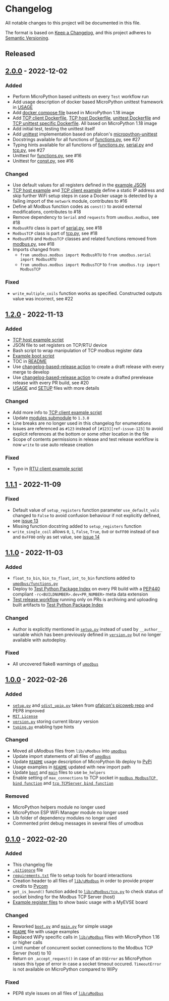 # Changelog
All notable changes to this project will be documented in this file.

The format is based on [Keep a Changelog](https://keepachangelog.com/en/1.0.0/),
and this project adheres to [Semantic Versioning](https://semver.org/spec/v2.0.0.html).

<!--
## [x.y.z] - yyyy-mm-dd
### Added
### Changed
### Removed
### Fixed
-->

<!-- ## [Unreleased] -->

## Released
## [2.0.0] - 2022-12-02
### Added
- Perform MicroPython based unittests on every `Test` workflow run
- Add usage description of docker based MicroPython unittest framework in [USAGE](USAGE.md)
- Add [docker compose file](docker-compose.yaml) based in MicroPython 1.18 image
- Add [TCP client Dockerfile](Dockerfile.client), [TCP host Dockerfile](Dockerfile.host), [unittest Dockerfile](Dockerfile.tests) and [TCP unittest specific Dockerfile](Dockerfile.test_tcp_example). All based on MicroPython 1.18 image
- Add initial test, testing the unittest itself
- Add [unittest](unittest.py) implementation based on pfalcon's [micropython-unittest](https://github.com/pfalcon/pycopy-lib/blob/56ebf2110f3caa63a3785d439ce49b11e13c75c0/unittest/unittest.py)
- Docstrings available for all functions of [functions.py](umodbus/functions.py), see #27
- Typing hints available for all functions of [functions.py](umodbus/functions.py), [serial.py](umodbus/serial.py) and [tcp.py](umodbus/tcp.py), see #27
- Unittest for [functions.py](umodbus/functions.py), see #16
- Unittest for [const.py](umodbus/const.py), see #16

### Changed
- Use default values for all registers defined in the [example JSON](examples/example.json)
- [TCP host example](examples/tcp_host_example.py) and [TCP client example](examples/tcp_client_example.py) define a static IP address and skip further WiFi setup steps in case a Docker usage is detected by a failing import of the `network` module, contributes to #16
- Define all Modbus function codes as `const()` to avoid external modifications, contributes to #18
- Remove dependency to `Serial` and `requests` from `umodbus.modbus`, see #18
- `ModbusRTU` class is part of [serial.py](umodbus/serial.py), see #18
- `ModbusTCP` class is part of [tcp.py](umodbus/tcp.py), see #18
- `ModbusRTU` and `ModbusTCP` classes and related functions removed from [modbus.py](umodbus/modbus.py), see #18
- Imports changed from:
    - `from umodbus.modbus import ModbusRTU` to `from umodbus.serial import ModbusRTU`
    - `from umodbus.modbus import ModbusTCP` to `from umodbus.tcp import ModbusTCP`

### Fixed
- `write_multiple_coils` function works as specified. Constructed outputs value was incorrect, see #22

## [1.2.0] - 2022-11-13
### Added
- [TCP host example script](examples/tcp_host_example.py)
- JSON file to set registers on TCP/RTU device
- Bash script to wrap manipulation of TCP modbus register data
- [Example boot script](examples/boot.py)
- TOC in [README](README.md)
- Use [changelog-based-release action](https://github.com/brainelectronics/changelog-based-release) to create a draft release with every merge to develop
- Use [changelog-based-release action](https://github.com/brainelectronics/changelog-based-release) to create a drafted prerelease release with every PR build, see #20
- [USAGE](USAGE.md) and [SETUP](SETUP.md) files with more details

### Changed
- Add more info to [TCP client example script](examples/tcp_client_example.py)
- Update [modules submodule](https://github.com/brainelectronics/python-modules/tree/43bad716b7db27db07c94c2d279cee57d0c8c753) to `1.3.0`
- Line breaks are no longer used in this changelog for enumerations
- Issues are referenced as `#123` instead of `[#123][ref-issue-123]` to avoid explicit references at the bottom or some other location in the file
- Scope of contents permissions in release and test release workflow is now `write` to use auto release creation

### Fixed
- Typo in [RTU client example script](examples/rtu_client_example.py)

## [1.1.1] - 2022-11-09
### Fixed
- Default value of `setup_registers` function parameter `use_default_vals`
  changed to `False` to avoid confusion behaviour if not explicitly defined,
  see [issue 13][ref-issue-13]
- Missing function docstring added to `setup_registers` function
- `write_single_coil` allows `0`, `1`, `False`, `True`, `0x0` or `0xFF00`
  instead of `0x0` and `0xFF00` only as set value, see [issue 14][ref-issue-14]

## [1.1.0] - 2022-11-03
### Added
- `float_to_bin`, `bin_to_float`, `int_to_bin` functions added to
  [`umodbus/functions.py`](umodbus/functions.py)
- Deploy to [Test Python Package Index](https://test.pypi.org/) on every PR
  build with a [PEP440][ref-pep440] compliant `-rc<BUILDNUMBER>.dev<PR_NUMBER>`
  meta data extension
- [Test release workflow](.github/workflows/test-release.yaml) running only on
  PRs is archiving and uploading built artifacts to
  [Test Python Package Index](https://test.pypi.org/)

### Changed
- Author is explicitly mentioned in [`setup.py`](setup.py) instead of used by
  `__author__` variable which has been previously defined in
  [`version.py`](umodbus/version.py) but no longer available with autodeploy.

### Fixed
- All uncovered flake8 warnings of [`umodbus`](umodbus)

## [1.0.0] - 2022-02-26
### Added
- [`setup.py`](setup.py) and [`sdist_upip.py`](sdist_upip.py) taken from
  [pfalcon's picoweb repo][ref-pfalcon-picoweb-sdist-upip] and PEP8 improved
- [`MIT License`](LICENSE)
- [`version.py`](umodbus/version.py) storing current library version
- [`typing.py`](umodbus/typing.py) enabling type hints

### Changed
- Moved all uModbus files from `lib/uModbus` into [`umodbus`](umodbus)
- Update import statements of all files of [`umodbus`](umodbus)
- Update [`README`](README.md) usage description of MicroPython lib deploy to
  [PyPi][ref-pypi]
- Usage examples in [`README`](README.md) updated with new import path
- Update [`boot`](boot.py) and [`main`](main.py) files to use `be_helpers`
- Enable setting of `max_connections` to TCP socket in
  [`modbus ModbusTCP bind function`](umodbus/modbus.py) and [`tcp TCPServer bind function`](umodbus/tcp.py)

### Removed
- MicroPython helpers module no longer used
- MicroPython ESP WiFi Manager module no longer used
- Lib folder of dependency modules no longer used
- Commented print debug messages in several files of umodbus

## [0.1.0] - 2022-02-20
### Added
- This changelog file
- [`.gitignore`](.gitignore) file
- [`requirements.txt`](requirements.txt) file to setup tools for board
  interactions
- Creation header to all files of [`lib/uModbus`](lib/uModbus) in order to
  provide proper credits to [Pycom](https://www.pycom.io)
- `get_is_bound()` function added to [`lib/uModbus/tcp.py`](lib/uModbus/tcp.py)
  to check status of socket binding for the Modbus TCP Server (host)
- [Example register files](registers) to show basic usage with a MyEVSE board

### Changed
- Reworked [`boot.py`](boot.py) and [`main.py`](main.py) for simple usage
- [`README`](README.md) file with usage examples
- Replaced WiPy specific calls in [`lib/uModbus`](lib/uModbus) files with
  MicroPython 1.16 or higher calls
- Limit number of concurrent socket connections to the Modbus TCP Server (host)
  to 10
- Return on `_accept_request()` in case of an `OSError` as MicroPython raises
  this type of error in case a socket timeout occured. `TimeoutError` is not
  available on MicroPython compared to WiPy

### Fixed
- PEP8 style issues on all files of [`lib/uModbus`](lib/uModbus)

<!-- Links -->
[Unreleased]: https://github.com/brainelectronics/micropython-modbus/compare/2.0.0...develop

[2.0.0]: https://github.com/brainelectronics/micropython-modbus/tree/2.0.0
[1.2.0]: https://github.com/brainelectronics/micropython-modbus/tree/1.2.0
[1.1.1]: https://github.com/brainelectronics/micropython-modbus/tree/1.1.1
[1.1.0]: https://github.com/brainelectronics/micropython-modbus/tree/1.1.0
[1.0.0]: https://github.com/brainelectronics/micropython-modbus/tree/1.0.0
[0.1.0]: https://github.com/brainelectronics/micropython-modbus/tree/0.1.0

[ref-issue-13]: https://github.com/brainelectronics/micropython-modbus/issues/13
[ref-issue-14]: https://github.com/brainelectronics/micropython-modbus/issues/14
[ref-pep440]: https://peps.python.org/pep-0440/
[ref-pypi]: https://pypi.org/
[ref-pfalcon-picoweb-sdist-upip]: https://github.com/pfalcon/picoweb/blob/b74428ebdde97ed1795338c13a3bdf05d71366a0/sdist_upip.py
[ref-be-micropython-module]: https://github.com/brainelectronics/micropython-modules/tree/1.1.0
